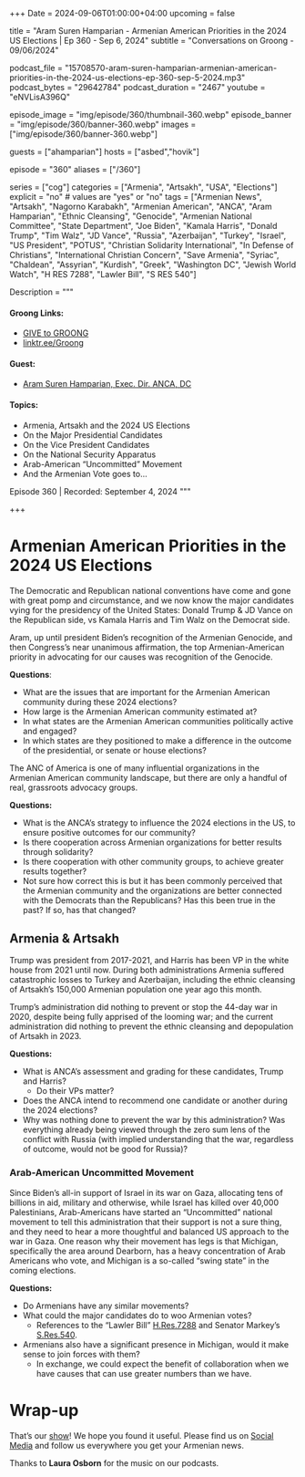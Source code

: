 +++
Date = 2024-09-06T01:00:00+04:00
upcoming = false

title = "Aram Suren Hamparian - Armenian American Priorities in the 2024 US Elections | Ep 360 - Sep 6, 2024"
subtitle = "Conversations on Groong - 09/06/2024"

podcast_file = "15708570-aram-suren-hamparian-armenian-american-priorities-in-the-2024-us-elections-ep-360-sep-5-2024.mp3"
podcast_bytes = "29642784"
podcast_duration = "2467"
youtube = "eNVLisA396Q"

episode_image = "img/episode/360/thumbnail-360.webp"
episode_banner = "img/episode/360/banner-360.webp"
images = ["img/episode/360/banner-360.webp"]

guests = ["ahamparian"]
hosts = ["asbed","hovik"]

episode = "360"
aliases = ["/360"]

series = ["cog"]
categories = ["Armenia", "Artsakh", "USA", "Elections"]
explicit = "no" # values are "yes" or "no"
tags = ["Armenian News", "Artsakh", "Nagorno Karabakh", "Armenian American", "ANCA", "Aram Hamparian", "Ethnic Cleansing", "Genocide", "Armenian National Committee", "State Department", "Joe Biden", "Kamala Harris", "Donald Trump", "Tim Walz", "JD Vance", "Russia", "Azerbaijan", "Turkey", "Israel", "US President", "POTUS", "Christian Solidarity International", "In Defense of Christians", "International Christian Concern", "Save Armenia", "Syriac", "Chaldean", "Assyrian", "Kurdish", "Greek", "Washington DC", "Jewish World Watch", "H RES 7288", "Lawler Bill", "S RES 540"]

Description = """

#### Groong Links:
* [GIVE to GROONG](https://podcasts.groong.org/donate)
* [linktr.ee/Groong](https://linktr.ee/groong)

#### Guest:
* [Aram Suren Hamparian, Exec. Dir. ANCA, DC](/guest/ahamparian)

#### Topics:
* Armenia, Artsakh and the 2024 US Elections
* On the Major Presidential Candidates
* On the Vice President Candidates
* On the National Security Apparatus
* Arab-American “Uncommitted” Movement
* And the Armenian Vote goes to…


Episode 360 | Recorded: September 4, 2024
"""

+++

# Armenian American Priorities in the 2024 US Elections

The Democratic and Republican national conventions have come and gone with great pomp and circumstance, and we now know the major candidates vying for the presidency of the United States: Donald Trump & JD Vance on the Republican side, vs Kamala Harris and Tim Walz on the Democrat side.

Aram, up until president Biden’s recognition of the Armenian Genocide, and then Congress’s near unanimous affirmation, the top Armenian-American priority in advocating for our causes was recognition of the Genocide.

**Questions**:
* What are the issues that are important for the Armenian American community during these 2024 elections?
* How large is the Armenian American community estimated at?
* In what states are the Armenian American communities politically active and engaged?
* In which states are they positioned to make a difference in the outcome of the presidential, or senate or house elections?

The ANC of America is one of many influential organizations in the Armenian American community landscape, but there are only a handful of real, grassroots advocacy groups.

**Questions:**
* What is the ANCA’s strategy to influence the 2024 elections in the US, to ensure positive outcomes for our community?
* Is there cooperation across Armenian organizations for better results through solidarity?
* Is there cooperation with other community groups, to achieve greater results together?
* Not sure how correct this is but it has been commonly perceived that the Armenian community and the organizations are better connected with the Democrats than the Republicans? Has this been true in the past? If so, has that changed?


## Armenia & Artsakh

Trump was president from 2017-2021, and Harris has been VP in the white house from 2021 until now. During both administrations Armenia suffered catastrophic losses to Turkey and Azerbaijan, including the ethnic cleansing of Artsakh’s 150,000 Armenian population one year ago this month.

Trump’s administration did nothing to prevent or stop the 44-day war in 2020, despite being fully apprised of the looming war; and the current administration did nothing to prevent the ethnic cleansing and depopulation of Artsakh in 2023.

**Questions:**
* What is ANCA’s assessment and grading for these candidates, Trump and Harris?
    * Do their VPs matter?
* Does the ANCA intend to recommend one candidate or another during the 2024 elections?
* Why was nothing done to prevent the war by this administration? Was everything already being viewed through the zero sum lens of the conflict with Russia (with implied understanding that the war, regardless of outcome, would not be good for Russia)?


### Arab-American Uncommitted Movement

Since Biden’s all-in support of Israel in its war on Gaza, allocating tens of billions in aid, military and otherwise, while Israel has killed over 40,000 Palestinians, Arab-Americans have started an “Uncommitted” national movement to tell this administration that their support is not a sure thing, and they need to hear a more thoughtful and balanced US approach to the war in Gaza. One reason why their movement has legs is that Michigan, specifically the area around Dearborn, has a heavy concentration of Arab Americans who vote, and Michigan is a so-called “swing state” in the coming elections.

**Questions:**
* Do Armenians have any similar movements?
* What could the major candidates do to woo Armenian votes?
    * References to the “Lawler Bill” [H.Res.7288](https://www.congress.gov/bill/118th-congress/house-bill/7288) and Senator Markey’s [S.Res.540](https://www.congress.gov/bill/118th-congress/senate-resolution/540).
* Armenians also have a significant presence in Michigan, would it make sense to join forces with them?
    * In exchange, we could expect the benefit of collaboration when we have causes that can use greater numbers than we have.

# Wrap-up

That’s our [show](https://podcasts.groong.org/)! We hope you found it useful. Please find us on [Social Media](https://lintr.ee/groong) and follow us everywhere you get your Armenian news.

Thanks to **Laura Osborn** for the music on our podcasts.
